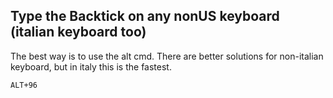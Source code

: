 ## Type the Backtick on any nonUS keyboard (italian keyboard too) ##

The best way is to use the alt cmd.
There are better solutions for non-italian keyboard, but in italy this is the fastest.

```ALT+96```